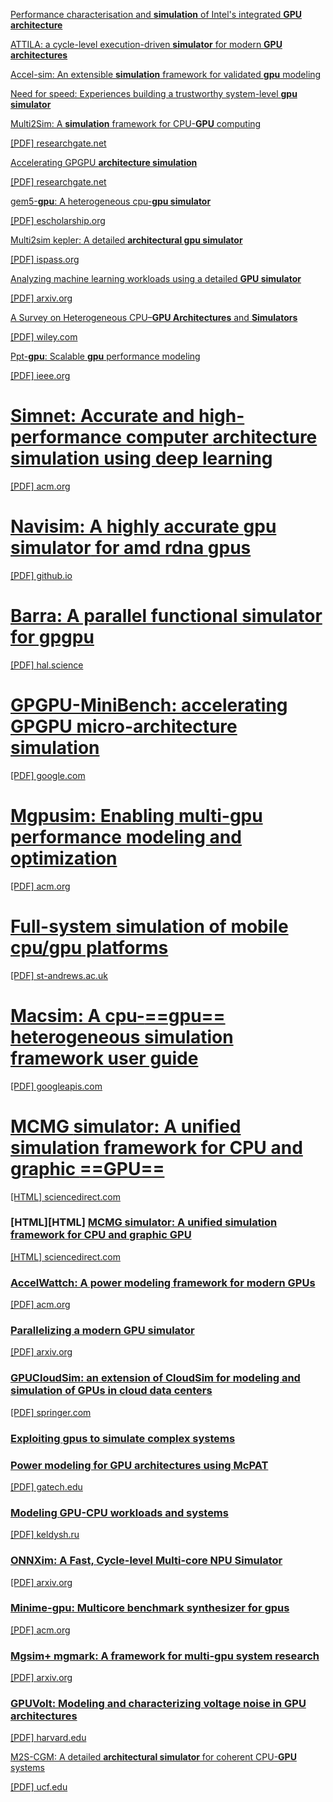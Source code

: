 [Performance characterisation and **simulation** of Intel's integrated **GPU architecture**](https://ieeexplore.ieee.org/abstract/document/8366948/)

[ATTILA: a cycle-level execution-driven **simulator** for modern **GPU architectures**](https://ieeexplore.ieee.org/abstract/document/1620807/)

[Accel-sim: An extensible **simulation** framework for validated **gpu** modeling](https://ieeexplore.ieee.org/abstract/document/9138922/)

[Need for speed: Experiences building a trustworthy system-level **gpu simulator**](https://ieeexplore.ieee.org/abstract/document/9407154/)

[Multi2Sim: A **simulation** framework for CPU-**GPU** computing](https://dl.acm.org/doi/abs/10.1145/2370816.2370865)

[\[PDF\] researchgate.net](https://www.researchgate.net/profile/Dana-Schaa/publication/232613967_Multi2Sim_a_simulation_framework_for_CPU-GPU_computing/links/09e415087f437a51cc000000/Multi2Sim-a-simulation-framework-for-CPU-GPU-computing.pdf)

[Accelerating GPGPU **architecture simulation**](https://dl.acm.org/doi/abs/10.1145/2465529.2465540)

[\[PDF\] researchgate.net](https://www.researchgate.net/profile/Nilanjan-Goswami/publication/262174192_Accelerating_GPGPU_architecture_simulation/links/55f8651908aec948c47c6a22/Accelerating-GPGPU-architecture-simulation.pdf)

[gem5-**gpu**: A heterogeneous cpu-**gpu simulator**](https://ieeexplore.ieee.org/abstract/document/6709764/)

[\[PDF\] escholarship.org](https://escholarship.org/content/qt9bx9341g/qt9bx9341g_noSplash_77b354479d5fffee7bce0c3d0c0bbde4.pdf)

[Multi2sim kepler: A detailed **architectural gpu simulator**](https://ieeexplore.ieee.org/abstract/document/7975298/)

[\[PDF\] ispass.org](http://ispass.org/ispass2017/slides/gong_multi2sim.pdf)

[Analyzing machine learning workloads using a detailed **GPU simulator**](https://ieeexplore.ieee.org/abstract/document/8695671/)

[\[PDF\] arxiv.org](https://arxiv.org/pdf/1811.08933)

[A Survey on Heterogeneous CPU–**GPU Architectures** and **Simulators**](https://onlinelibrary.wiley.com/doi/abs/10.1002/cpe.8318)

[\[PDF\] wiley.com](https://onlinelibrary.wiley.com/doi/pdf/10.1002/cpe.8318)

[Ppt-**gpu**: Scalable **gpu** performance modeling](https://ieeexplore.ieee.org/abstract/document/8665984/)

[\[PDF\] ieee.org](https://ieeexplore.ieee.org/ielaam/10208/8610345/8665984-aam.pdf)

# [Simnet: Accurate and high-performance computer **architecture simulation** using deep learning](https://dl.acm.org/doi/abs/10.1145/3530891)

[\[PDF\] acm.org](https://dl.acm.org/doi/pdf/10.1145/3530891)

# [Navisim: A highly accurate **gpu simulator** for amd rdna **gpus**](https://dl.acm.org/doi/abs/10.1145/3559009.3569666)

[\[PDF\] github.io](https://michaeltshen.github.io/Files/NaviSim.pdf)

# [Barra: A parallel functional **simulator** for gpgpu](https://ieeexplore.ieee.org/abstract/document/5581577/)

[\[PDF\] hal.science](https://hal.science/hal-00359342v4/file/Collange_BarraSimulatorGPGPU_MASCOTS09.pdf)

# [GPGPU-MiniBench: accelerating GPGPU micro-**architecture simulation**](https://ieeexplore.ieee.org/abstract/document/7018049/)

[\[PDF\] google.com](https://drive.google.com/file/d/1qZUSrkppZS-2I0apZWtqL5qVnnXs68a5/view)

# [Mgpusim: Enabling multi-**gpu** performance modeling and optimization](https://dl.acm.org/doi/abs/10.1145/3307650.3322230)

[\[PDF\] acm.org](https://dl.acm.org/doi/pdf/10.1145/3307650.3322230)

# [Full-system **simulation** of mobile cpu/**gpu** platforms](https://ieeexplore.ieee.org/abstract/document/8695656/)

[\[PDF\] st-andrews.ac.uk](https://research-repository.st-andrews.ac.uk/bitstream/handle/10023/24324/Kaszyk_2019_IEEE_Full_System_Simulation_AAM.pdf?sequence=1)

# [Macsim: A cpu-**==gpu==** heterogeneous **simulation** framework user guide](https://google-code-archive-downloads.storage.googleapis.com/v2/code.google.com/macsim/macsim.pdf)

[\[PDF\] googleapis.com](https://google-code-archive-downloads.storage.googleapis.com/v2/code.google.com/macsim/macsim.pdf)

# [MCMG **simulator**: A unified **simulation** framework for CPU and graphic **==GPU==**](https://www.sciencedirect.com/science/article/pii/S0022000014001044)

[\[HTML\] sciencedirect.com](https://www.sciencedirect.com/science/article/pii/S0022000014001044)

### \[HTML\]\[HTML\] [MCMG **simulator**: A unified **simulation** framework for CPU and graphic **GPU**](https://www.sciencedirect.com/science/article/pii/S0022000014001044)

[\[HTML\] sciencedirect.com](https://www.sciencedirect.com/science/article/pii/S0022000014001044)

### [AccelWattch: A power modeling framework for modern **GPUs**](https://dl.acm.org/doi/abs/10.1145/3466752.3480063)

[\[PDF\] acm.org](https://dl.acm.org/doi/pdf/10.1145/3466752.3480063)

### [Parallelizing a modern **GPU simulator**](https://arxiv.org/abs/2502.14691)

[\[PDF\] arxiv.org](https://arxiv.org/pdf/2502.14691)

### [GPUCloudSim: an extension of CloudSim for modeling and **simulation** of **GPUs** in cloud data centers](https://link.springer.com/article/10.1007/s11227-018-2636-7)

[\[PDF\] springer.com](https://link.springer.com/content/pdf/10.1007/s11227-018-2636-7.pdf)

### [Exploiting **gpus** to **simulate** complex systems](https://ieeexplore.ieee.org/abstract/document/6603946/)

### [Power modeling for **GPU architectures** using McPAT](https://dl.acm.org/doi/abs/10.1145/2611758)

[\[PDF\] gatech.edu](https://hparch.gatech.edu/papers/lim_todaes14.pdf)

### [Modeling **GPU**\-CPU workloads and systems](https://dl.acm.org/doi/abs/10.1145/1735688.1735696)

[\[PDF\] keldysh.ru](https://ftp.keldysh.ru/K_student/AUTO_PARALLELIZATION/GPU/CUDA/2010-03-GPGPU-ModelingGPGPU.pdf)

### [ONNXim: A Fast, Cycle-level Multi-core NPU **Simulator**](https://ieeexplore.ieee.org/abstract/document/10726822/)

[\[PDF\] arxiv.org](https://arxiv.org/pdf/2406.08051)

### [Minime-**gpu**: Multicore benchmark synthesizer for **gpus**](https://dl.acm.org/doi/abs/10.1145/2818693)

[\[PDF\] acm.org](https://dl.acm.org/doi/pdf/10.1145/2818693)

### [Mgsim+ mgmark: A framework for multi-**gpu** system research](https://arxiv.org/abs/1811.02884)

[\[PDF\] arxiv.org](https://arxiv.org/pdf/1811.02884)

### [GPUVolt: Modeling and characterizing voltage noise in **GPU architectures**](https://dl.acm.org/doi/abs/10.1145/2627369.2627605)

[\[PDF\] harvard.edu](https://projects.iq.harvard.edu/files/GPUVolt.pdf)

[M2S-CGM: A detailed **architectural simulator** for coherent CPU-**GPU** systems](https://ieeexplore.ieee.org/abstract/document/8119257/)

[\[PDF\] ucf.edu](http://csl.cs.ucf.edu/~heinrich/papers/iccd17.pdf)